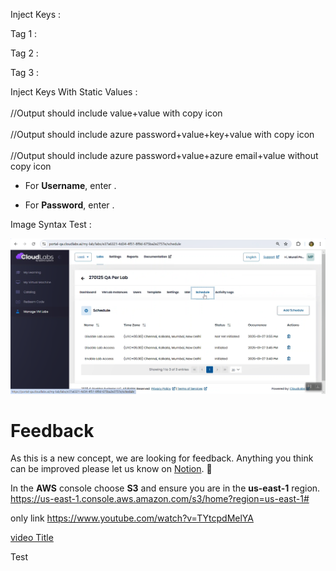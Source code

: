 Inject Keys : 

Tag 1 : <inject key="AzureAdUserEmail">

Tag 2 : <inject key="AzureAdUserEmail" />

Tag 3 : <inject key="AzureAdUserEmail"></inject>

Inject Keys With Static Values : <br>
<inject key="testKey2" value="StaticValue2" key="testkay1"  value="StaticValue1" /> <br>
         //Output should include value+value with copy icon <br>
<inject key="AzureAdUserPassword" value="StaticValue3" key="testkay2"  value="StaticValue2" /> <br>
        //Output should include azure password+value+key+value with copy icon <br>
<inject key="AzureAdUserPassword" value="StaticValue2" key="AzureAdUserEmail" value="StaticValue1" enableCopy="false" /> <br>
        //Output should include azure password+value+azure email+value without copy icon <br>



- For **Username**, enter <inject key="AzureAdUserEmail" enableCopy="true" />.

- For **Password**, enter <inject key="AzureAdUserPassword" enableCopy="true" />.


Image Syntax Test :

![Image Title](Images/image%20(88).png)



# Feedback

As this is a new concept, we are looking for feedback. Anything you think can be improved please let us know on [Notion](https://www.notion.so/wizio/f9e7ee31bac441368956856e5a2d0221?v=c19b50b29381493ebda0e48051552337). 🙏



In the **AWS** console choose **S3** and ensure you are in the **us-east-1** region. https://us-east-1.console.aws.amazon.com/s3/home?region=us-east-1#

only link 
https://www.youtube.com/watch?v=TYtcpdMelYA


[video Title](https://www.youtube.com/watch?v=TYtcpdMelYA)

Test 

<source src="https://www.youtube.com/watch?v=TYtcpdMelYA">


